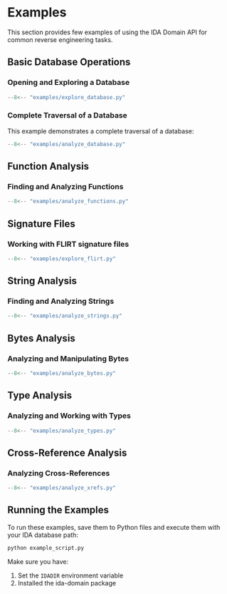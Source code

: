 # Examples

This section provides few examples of using the IDA Domain API for common reverse engineering tasks.

## Basic Database Operations

### Opening and Exploring a Database

```python
--8<-- "examples/explore_database.py"
```

### Complete Traversal of a Database

This example demonstrates a complete traversal of a database:

```python
--8<-- "examples/analyze_database.py"
```

## Function Analysis

### Finding and Analyzing Functions

```python
--8<-- "examples/analyze_functions.py"
```

## Signature Files

### Working with FLIRT signature files

```python
--8<-- "examples/explore_flirt.py"
```

## String Analysis

### Finding and Analyzing Strings

```python
--8<-- "examples/analyze_strings.py"
```

## Bytes Analysis

### Analyzing and Manipulating Bytes

```python
--8<-- "examples/analyze_bytes.py"
```

## Type Analysis

### Analyzing and Working with Types

```python
--8<-- "examples/analyze_types.py"
```

## Cross-Reference Analysis

### Analyzing Cross-References

```python
--8<-- "examples/analyze_xrefs.py"
```

## Running the Examples

To run these examples, save them to Python files and execute them with your IDA database path:

```bash
python example_script.py
```

Make sure you have:

1. Set the `IDADIR` environment variable
2. Installed the ida-domain package
